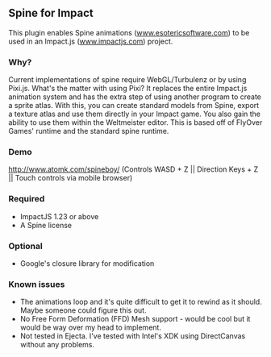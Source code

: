 ## Spine for Impact ##
This plugin enables Spine animations (www.esotericsoftware.com) to be used in an Impact.js (www.impactjs.com) project. 

### Why? ###
Current implementations of spine require WebGL/Turbulenz or by using Pixi.js. What's the matter with using Pixi? It replaces the entire Impact.js animation system and has the extra step of using another program to create a sprite atlas. With this, you can create standard models from Spine, export a texture atlas and use them directly in your Impact game. You also gain the ability to use them within the Weltmeister editor. This is based off of FlyOver Games' runtime and the standard spine runtime. 

### Demo ###
http://www.atomk.com/spineboy/
(Controls WASD + Z || Direction Keys + Z || Touch controls via mobile browser)

### Required ###
- ImpactJS 1.23 or above
- A Spine license

### Optional ###
- Google's closure library for modification

### Known issues ###
- The animations loop and it's quite difficult to get it to rewind as it should. Maybe someone could figure this out.
- No Free Form Deformation (FFD) Mesh support - would be cool but it would be way over my head to implement.
- Not tested in Ejecta. I've tested with Intel's XDK using DirectCanvas without any problems.